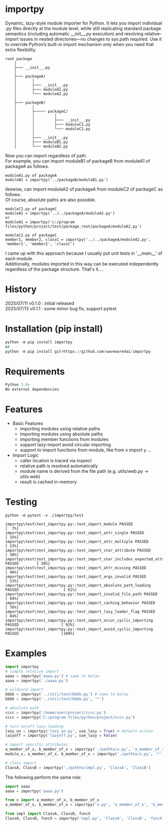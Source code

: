 # importpy
Dynamic, lazy-style module importer for Python. It lets you import individual .py files directly at the module level, while still replicating standard package semantics (including automatic \_\_init\_\_.py execution) and resolving relative-import issues in nested directories—no changes to sys.path required. Use it to override Python’s built-in import mechanism only when you need that extra flexibility.
  
```
root package
    │
    ├─── __init__.py
    │
    ├─── packageA/
    │       │
    │       ├─── __init__.py
    │       ├─── moduleA1.py
    │       └─── moduleA2.py
    │       
    ├─── packageB/
    │       │
    │       ├───── packageC/
    │       │         │
    │       │         ├─── __init__.py
    │       │         ├─── moduleC1.py
    │       │         └─── moduleC2.py
    │       │
    │       ├─── __init__.py
    │       ├─── moduleB1.py
    │       └─── moduleB2.py
```
Now you can import regardless of path.  
For example, you can import moduleB1 of packageB from moduleA1 of packageA as follows.  
```
moduleA1.py of packageA
moduleB1 = importpy('../packageB/moduleB1.py')
```
likewise, can import moduleA2 of packageA from moduleC2 of packageC as follows.  
Of course, absolute paths are also possible.  
```
moduleC2.py of packageC
moduleA1 = importpy('../../packageA/moduleA2.py')
or
moduleA1 = importpy('c:/program files/python/project/test/package_root/packageA/moduleA2.py')
```
```
moduleC2.py of packageC
member1, member2, classC = importpy('../../packageA/moduleA2.py', 'member1', 'member2', 'classC')
```
I came up with this approach because I usually put unit tests in '\_\_main\_\_' of each module.  
Additionally, modules imported in this way can be executed independently regardless of the package structure. That's it....  

# History
2025/07/11 v0.1.0 : initial released  
2025/07/13 v0.1.1 : some minor bug fix, support pytest  

# Installation (pip install)
```python
python -m pip install importpy
or
python -m pip install git+https://github.com/waveware4ai/importpy
```
# Requirements
```python
Python 3.8+
No external dependencies
```
# Features
* Basic Features
    + importing modules using relative paths  
    + importing modules using absolute paths  
    + importing member functions from modules  
    + support lazy-import avoid circular importing  
    + support to import functions from module, like from x import y ...
* Import Logic  
    + caller location is traced via inspect  
    + relative path is resolved automatically  
    + module name is derived from the file path (e.g. utils/web.py → utils.web)  
    + result is cached in-memory  
# Testing
```
python -m pytest -v ./importpy/test

importpy\test\test_importpy.py::test_import_module PASSED                                   [  7%]
importpy\test\test_importpy.py::test_import_attr_single PASSED                              [ 15%]
importpy\test\test_importpy.py::test_import_attr_multiple PASSED                            [ 23%]
importpy\test\test_importpy.py::test_import_star_attribute PASSED                           [ 30%]
importpy\test\test_importpy.py::test_import_star_includes_expected_attributes PASSED        [ 38%]
importpy\test\test_importpy.py::test_import_attr_missing PASSED                             [ 46%]
importpy\test\test_importpy.py::test_import_args_invalid PASSED                             [ 53%]
importpy\test\test_importpy.py::test_import_absolute_path_loading PASSED                    [ 61%]
importpy\test\test_importpy.py::test_import_invalid_file_path PASSED                        [ 69%]
importpy\test\test_importpy.py::test_import_caching_behavior PASSED                         [ 76%]
importpy\test\test_importpy.py::test_import_lazy_loader_flag PASSED                         [ 84%]
importpy\test\test_importpy.py::test_import_occur_cyclic_importing PASSED                   [ 92%]
importpy\test\test_importpy.py::test_import_avoid_cyclic_importing PASSED                   [100%]
```
# Examples
```python
import importpy
# simple relative import
aaaa = importpy('aaaa.py') # same to below
aaaa = importpy('./aaaa.py')

# wildcard import
bbbb = importpy('../util/test/bbbb.py') # same to below
bbbb = importpy('../util/test/bbbb.py', '*') 

# absolute path
cccc = importpy('/home/user/project/cccc.py')
cccc = importpy('C:/program files/python/project/cccc.py') 

# turn on/off lazy-loading
lazy_on = importpy('lazy_on.py', use_lazy = True) # default action
lazyoff = importpy('lazyoff.py', use_lazy = False)

# import specific attributes
a_member_of_x, b_member_of_x = importpy('./pathto/x.py', 'a_member_of_x', 'b_member_of_x') 
module_x, a_member_of_x, b_member_of_x = importpy('./pathto/x.py', '*', 'a_member_of_x', 'b_member_of_x')  # wildcard include module x

# class import
ClassA, ClassB = importpy('./pathto/impl.py', 'ClassA', 'ClassB')
```
The following perform the same role:  
```python
import aaaa
aaaa = importpy('aaaa.py')
```
```python
from x import a_member_of_x, b_member_of_x
a_member_of_x, b_member_of_x = importpy('x.py', 'a_member_of_x', 'b_member_of_x') 
```
```python
from impl import ClassA, ClassB, funcX
ClassA, ClassB, funcX = importpy('impl.py', 'ClassA', 'ClassB', 'funcX')
```
